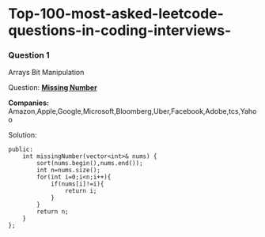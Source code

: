 # Top-100-most-asked-leetcode-questions-in-coding-interviews-


### Question 1
Arrays   Bit Manipulation

Question:
**[Missing Number](https://leetcode.com/problems/missing-number/description/)**

**Companies:** Amazon,Apple,Google,Microsoft,Bloomberg,Uber,Facebook,Adobe,tcs,Yahoo

Solution:
```class Solution {
public:
    int missingNumber(vector<int>& nums) {
        sort(nums.begin(),nums.end());
        int n=nums.size();
        for(int i=0;i<n;i++){
            if(nums[i]!=i){
                return i;
            }
        }
        return n;
    }
};
```
